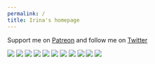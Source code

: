```yaml
---
permalink: /
title: Irina's homepage
---
```


Support me on [Patreon](https://patreon.com/irinazolotareva) and follow me on [Twitter](https://twitter.com/aveczolotareva)

<a href="1.png"><img src="1.png" class="w3"></a>
<a href="2.png"><img src="2.png" class="w3"></a>
<a href="3.png"><img src="3.png" class="w3"></a>
<a href="4.png"><img src="4.png" class="w3"></a>
<a href="5.png"><img src="5.png" class="w3"></a>
<a href="6.png"><img src="6.png" class="w3"></a>
<a href="7.png"><img src="7.png" class="w3"></a>
<a href="8.png"><img src="8.png" class="w3"></a>
<a href="9.png"><img src="9.png" class="w3"></a>
<a href="10.png"><img src="10.png" class="w3"></a>
<a href="11.png"><img src="11.png" class="w3"></a>

